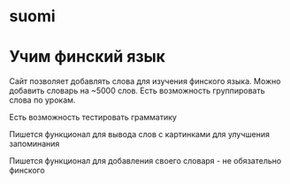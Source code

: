 # suomi

<h1>Учим финский язык</h1>

<p>Сайт позволяет добавлять слова для изучения финского языка. Можно добавить словарь на ~5000 слов. Есть возможность группировать слова по урокам.</p>

<p>Есть возможность тестировать грамматику</p>
<p>Пишется функционал для вывода слов с картинками для улучшения запоминания</p>
<p>Пишется функционал для добавления своего словаря - не обязательно финского</p>
